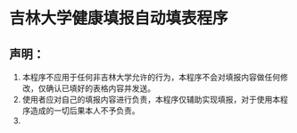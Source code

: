 # 吉林大学健康填报自动填表程序
## 声明：
  1. 本程序不应用于任何非吉林大学允许的行为，本程序不会对填报内容做任何修改，仅确认已填好的表格内容并发送。
  2. 使用者应对自己的填报内容进行负责，本程序仅辅助实现填报，对于使用本程序造成的一切后果本人不予负责。
  3. 

